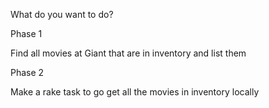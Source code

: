 What do you want to do?

Phase 1

Find all movies at Giant that are in inventory and list them

Phase 2

Make a rake task to go get all the movies in inventory locally